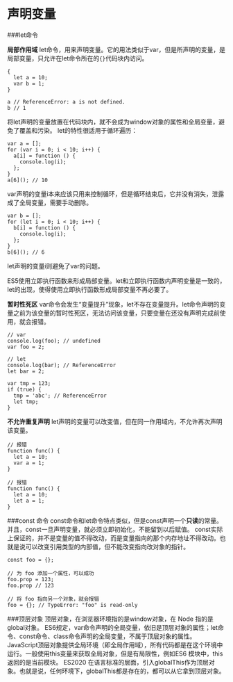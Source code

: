 声明变量
===================
###let命令

**局部作用域**
let命令，用来声明变量。它的用法类似于var，但是所声明的变量，是局部变量，只允许在let命令所在的`{}`代码块内访问。
```
{
  let a = 10;
  var b = 1;
}

a // ReferenceError: a is not defined.
b // 1
```
将let声明的变量放置在代码块内，就不会成为window对象的属性和全局变量，避免了覆盖和污染。
let的特性很适用于循环遍历：

    var a = [];
    for (var i = 0; i < 10; i++) {
      a[i] = function () {
        console.log(i);
      };
    }
    a[6](); // 10
var声明的变量i本来应该只用来控制循环，但是循环结束后，它并没有消失，泄露成了全局变量，需要手动删除。

    var b = [];
    for (let i = 0; i < 10; i++) {
      b[i] = function () {
        console.log(i);
      };
    }
    b[6](); // 6
let声明的变量i则避免了var的问题。

ES5使用立即执行函数来形成局部变量。let和立即执行函数内声明变量是一致的，let的出现，使得使用立即执行函数形成局部变量不再必要了。

**暂时性死区**
var命令会发生“变量提升”现象，let不存在变量提升。let命令声明的变量之前为该变量的暂时性死区，无法访问该变量，只要变量在还没有声明完成前使用，就会报错。

    // var
    console.log(foo); // undefined
    var foo = 2;
    
    // let
    console.log(bar); // ReferenceError
    let bar = 2;

    var tmp = 123;
    if (true) {
      tmp = 'abc'; // ReferenceError
      let tmp;
    }

**不允许重复声明**
let声明的变量可以改变值，但在同一作用域内，不允许再次声明该变量。

    // 报错
    function func() {
      let a = 10;
      var a = 1;
    }
    
    // 报错
    function func() {
      let a = 10;
      let a = 1;
    }


###const 命令
const命令和let命令特点类似，但是const声明一个**只读**的常量。并且，const一旦声明变量，就必须立即初始化，不能留到以后赋值。
const实际上保证的，并不是变量的值不得改动，而是变量指向的那个内存地址不得改动。也就是说可以改变引用类型的内部值，但不能改变指向改对象的指针。
```
const foo = {};

// 为 foo 添加一个属性，可以成功
foo.prop = 123;
foo.prop // 123

// 将 foo 指向另一个对象，就会报错
foo = {}; // TypeError: "foo" is read-only
```
###顶层对象
顶层对象，在浏览器环境指的是window对象，在 Node 指的是global对象。
ES6规定，var命令声明的全局变量，依旧是顶层对象的属性；let命令、const命令、class命令声明的全局变量，不属于顶层对象的属性。
JavaScript顶层对象提供全局环境（即全局作用域），所有代码都是在这个环境中运行。一般使用this变量来获取全局对象，但是有局限性，例如ES6 模块中，this返回的是当前模块。
ES2020 在语言标准的层面，引入globalThis作为顶层对象。也就是说，任何环境下，globalThis都是存在的，都可以从它拿到顶层对象。